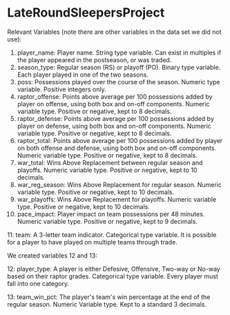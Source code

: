 # LateRoundSleepersProject

Relevant Variables (note there are other variables in the data set we did not use):

1. player_name:	Player name. String type variable. Can exist in multiples if the player appeared in the postseason, or was traded.
2. season_type:	Regular season (RS) or playoff (PO). Binary type variable. Each player played in one of the two seasons.
3. poss: Possessions played over the course of the season. Numeric type variable. Positive integers only.
4. raptor_offense: Points above average per 100 possessions added by player on offense, using both box and on-off components. Numeric variable type. Positive or negative, kept to 8 decimals.
5. raptor_defense: Points above average per 100 possessions added by player on defense, using both box and on-off components. Numeric variable type. Positive or negative, kept to 8 decimals.
6. raptor_total: Points above average per 100 possessions added by player on both offense and defense, using both box and on-off components. Numeric variable type. Positive or negative, kept to 8 decimals.
7. war_total:	Wins Above Replacement between regular season and playoffs. Numeric variable type. Positive or negative, kept to 10 decimals.
8. war_reg_season:	Wins Above Replacement for regular season. Numeric variable type. Positive or negative, kept to 10 decimals.
9. war_playoffs: Wins Above Replacement for playoffs. Numeric variable type. Positive or negative, kept to 10 decimals.
10. pace_impact: Player impact on team possessions per 48 minutes. Numeric variable type. Positive or negative, kept to 9 decimals.

11: team: A 3-letter team indicator. Categorical type variable. It is possible for a player to have played on multiple teams through trade.

We created variables 12 and 13:

12: player_type: A player is either Defesive, Offensive, Two-way or No-way based on their raptor grades. Categorical type variable. Every player must fall into one category.

13: team_win_pct: The player's team's win percentage at the end of the regular season. Numeric Variable type. Kept to a standard 3 decimals. 
